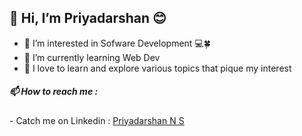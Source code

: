 <h2>👋 Hi, I’m Priyadarshan 😊</h2>

- 👀 I’m interested in Sofware Development 💻🍀
- 🌱 I’m currently learning Web Dev
- 💞 I love to learn and explore various topics that pique my interest

<h5>📫 How to reach me :</h5>
- Catch me on Linkedin : <a href="https://in.linkedin.com/in/priyadarshan2003?trk=profile-badge">Priyadarshan N S</a>
              
<!---
Priyadarshan2003/Priyadarshan2003 is a ✨ special ✨ repository because its `README.md` (this file) appears on your GitHub profile.
You can click the Preview link to take a look at your changes.
--->
